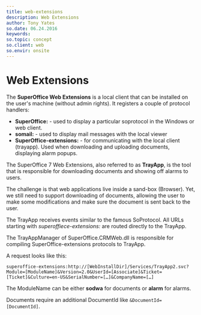 ```yaml
---
title: web-extensions
description: Web Extensions
author: Tony Yates
so.date: 06.24.2016
keywords:
so.topic: concept
so.client: web
so.envir: onsite
---
```


# Web Extensions

The **SuperOffice Web Extensions** is a local client that can be installed on the user's machine (without admin rights). It registers a couple of protocol handlers:

* **SuperOffice:** - used to display a particular soprotocol in the Windows or web client.
* **somail:** - used to display mail messages with the local viewer
* **SuperOffice-extensions:** - for communicating with the local client (trayapp). Used when downloading and uploading documents, displaying alarm popups.

The SuperOffice 7 Web Extensions, also referred to as **TrayApp**, is the tool that is responsible for downloading documents and showing off alarms to users.

The challenge is that web applications live inside a sand-box (Browser). Yet, we still need to support downloading of documents, allowing the user to make some modifications and make sure the document is sent back to the user.

The TrayApp receives events similar to the famous SoProtocol. All URLs starting with *superoffiece-extensions:* are routed directly to the TrayApp.

The TrayAppManager of SuperOffice.CRMWeb.dll is responsible for compiling SuperOffice-extensions protocols to TrayApp.

A request looks like this:

`superoffice-extensions:http://[WebInstallDir]/Services/TrayApp2.svc?Module=[ModuleName]&Version=2.0&UserId=[Associate]&Ticket=[Ticket]&Culture=en-US&SerialNumber=[…]&CompanyName=[…]`

The ModuleName can be either **sodwa** for documents or **alarm** for alarms.

Documents require an additional DocumentId like `&DocumentId=[DocumentId]`.
